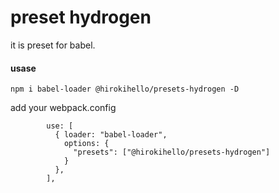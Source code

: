 # preset hydrogen

it is preset for babel.

#### usase

```
npm i babel-loader @hirokihello/presets-hydrogen -D
```

add your webpack.config

```
        use: [
          { loader: "babel-loader",
            options: {
              "presets": ["@hirokihello/presets-hydrogen"]
            }
          },
        ],
```
